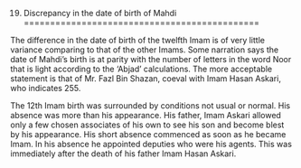 19. Discrepancy in the date of birth of Mahdi
=============================================

The difference in the date of birth of the twelfth Imam is of very
little variance comparing to that of the other Imams. Some narration
says the date of Mahdi’s birth is at parity with the number of letters
in the word Noor that is light according to the ‘Abjad’ calculations.
The more acceptable statement is that of Mr. Fazl Bin Shazan, coeval
with Imam Hasan Askari, who indicates 255.

The 12th Imam birth was surrounded by conditions not usual or normal.
His absence was more than his appearance. His father, Imam Askari
allowed only a few chosen associates of his own to see his son and
become blest by his appearance. His short absence commenced as soon as
he became Imam. In his absence he appointed deputies who were his
agents. This was immediately after the death of his father Imam Hasan
Askari.


